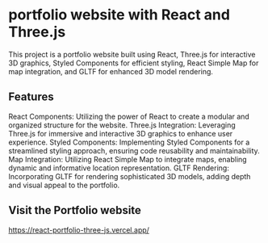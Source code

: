 # portfolio website with React and Three.js
This project is a portfolio website built using React, Three.js for interactive 3D graphics, Styled Components for efficient styling, React Simple Map for map integration, and GLTF for enhanced 3D model rendering.

## Features
React Components: Utilizing the power of React to create a modular and organized structure for the website.
Three.js Integration: Leveraging Three.js for immersive and interactive 3D graphics to enhance user experience.
Styled Components: Implementing Styled Components for a streamlined styling approach, ensuring code reusability and maintainability.
Map Integration: Utilizing React Simple Map to integrate maps, enabling dynamic and informative location representation.
GLTF Rendering: Incorporating GLTF for rendering sophisticated 3D models, adding depth and visual appeal to the portfolio.



## Visit the Portfolio website
https://react-portfolio-three-js.vercel.app/
